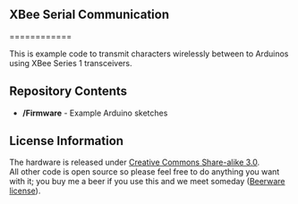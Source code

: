 XBee Serial Communication
-------------------

============

This is example code to transmit characters wirelessly between to Arduinos using XBee Series 1 transceivers.

Repository Contents
-------------------
* **/Firmware** - Example Arduino sketches

License Information
-------------------
The hardware is released under [Creative Commons Share-alike 3.0](http://creativecommons.org/licenses/by-sa/3.0/).  
All other code is open source so please feel free to do anything you want with it; 
you buy me a beer if you use this and we meet someday ([Beerware license](http://en.wikipedia.org/wiki/Beerware)).
